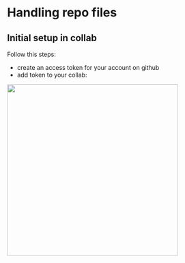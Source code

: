 # Handling repo files
## Initial setup in collab
Follow this steps:
- create an access token for your account on github
- add token to your collab:
<p align="left">
  <img src="https://github.com/jadrzy/PythonForMachineLearning/blob/main/images/Token.png" 
       width=400
       margin-left=20/>
</p>

